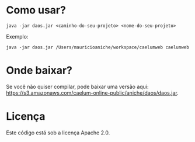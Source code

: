 # Como usar?

```
java -jar daos.jar <caminho-do-seu-projeto> <nome-do-seu-projeto>
```

Exemplo:

```
java -jar daos.jar /Users/mauricioaniche/workspace/caelumweb caelumweb
```

# Onde baixar?

Se você não quiser compilar, pode baixar uma versão aqui: https://s3.amazonaws.com/caelum-online-public/aniche/daos/daos.jar.

# Licença

Este código está sob a licença Apache 2.0.